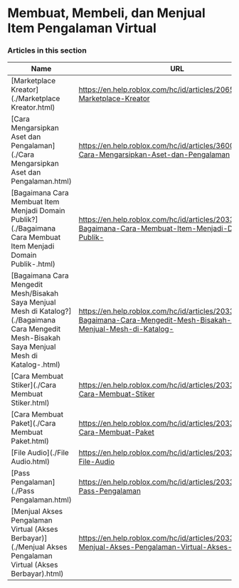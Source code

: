 # Membuat, Membeli, dan Menjual Item Pengalaman Virtual  
### Articles in this section
Name|URL
-|-
[Marketplace Kreator](./Marketplace Kreator.html) |https://en.help.roblox.com/hc/id/articles/206580683-Marketplace-Kreator
[Cara Mengarsipkan Aset dan Pengalaman](./Cara Mengarsipkan Aset dan Pengalaman.html) |https://en.help.roblox.com/hc/id/articles/360031253052-Cara-Mengarsipkan-Aset-dan-Pengalaman
[Bagaimana Cara Membuat Item Menjadi Domain Publik?](./Bagaimana Cara Membuat Item Menjadi Domain Publik-.html) |https://en.help.roblox.com/hc/id/articles/203313230-Bagaimana-Cara-Membuat-Item-Menjadi-Domain-Publik-
[Bagaimana Cara Mengedit Mesh/Bisakah Saya Menjual Mesh di Katalog?](./Bagaimana Cara Mengedit Mesh-Bisakah Saya Menjual Mesh di Katalog-.html) |https://en.help.roblox.com/hc/id/articles/203313250-Bagaimana-Cara-Mengedit-Mesh-Bisakah-Saya-Menjual-Mesh-di-Katalog-
[Cara Membuat Stiker](./Cara Membuat Stiker.html) |https://en.help.roblox.com/hc/id/articles/203313930-Cara-Membuat-Stiker
[Cara Membuat Paket](./Cara Membuat Paket.html) |https://en.help.roblox.com/hc/id/articles/203313910-Cara-Membuat-Paket
[File Audio](./File Audio.html) |https://en.help.roblox.com/hc/id/articles/203314070-File-Audio
[Pass Pengalaman](./Pass Pengalaman.html) |https://en.help.roblox.com/hc/id/articles/203314040-Pass-Pengalaman
[Menjual Akses Pengalaman Virtual (Akses Berbayar)](./Menjual Akses Pengalaman Virtual (Akses Berbayar).html) |https://en.help.roblox.com/hc/id/articles/203314090-Menjual-Akses-Pengalaman-Virtual-Akses-Berbayar-
